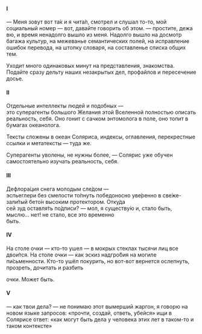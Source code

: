 #### I
— Меня зовут вот та́к и я чита́л, 
смотрел и слушал то-то, 
мой социальный номер — вот,
давайте говорить об этом. 
— простите, дежа вю, и время 
ненадолго вышло 
из меня. 
Надолго вышло на досмотр багажа культур, 
на межеванье семантических полей,
на исправление ошибок перевода,
на штопку словаря, на составленье списка общих тем.

Уходит много одинаковых 
минут на представления, знакомства. 
Подайте сразу дельту наших 
незакрытых дел, профайлов и 
пересечение досье.

#### II
Отдельные интеллекты 
людей и подобных —  
это суперагенты 
большого Желания этой Вселенной 
полностью описать реальность, 
себя. Оно 
гонит с сачком 
энтомолога в поле, оно 
топит в бумагах океанолога.

Тексты сложены в океан Соляриса, 
индексы, оглавления, перекрестные ссылки
и метатексты — туда же.

Суперагенты уволены, не нужны более, — 
Солярис уже обучен 
самостоятельно изучать реальность, 
себя.

#### III
Дефлора́ция снега молодым сле́дом —  
эспьеглери без смелости то́пнуть
победоносно уве́ренно в све́же- 
зали́тый бето́н высоким протектором. Отку́да  
сей зуд оставля́ть по́дписи? — мол, 
я существу́ю и, стало быть, мыслю... 
нет! не стало, все это временно  
быть.  


#### IV
На столе очки — 
кто-то ушел — 
в мокрых стеклах тысячи лиц
все двои́тся.
На столе очки — 
как эскиз надгро́бия 
на могиле пи́сьменности.
Кто-то ушёл покурить, но вот-вот вернется
ослепнуть, прозреть, 
дочитать и разбить 

очки. Может быть.


#### V
— как твои дела? 
— не понимаю этот вымерший жаргон, 
я говорю на новом языке запросов:
«прочти, создай, ответь, убейся»
ищи в Солярисе ответ: «как могут 
быть дела у человека этих лет 
в таком-то и таком контексте»





